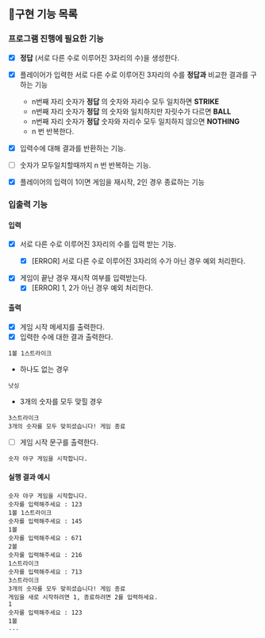## 🚀구현 기능 목록

### 프로그램 진행에 필요한 기능

- [x] __정답__ (서로 다른 수로 이루어진 3자리의 수)을 생성한다.

- [x] 플레이어가 입력한 서로 다른 수로 이루어진 3자리의 수를 __정답과__ 비교한 결과를 구하는 기능
    - n번째 자리 숫자가 __정답__ 의 숫자와 자리수 모두 일치하면 __STRIKE__
    - n번째 자리 숫자가 __정답__ 의 숫자와 일치하지만 자릿수가 다르면 __BALL__
    - n번째 자리 숫자가 __정답__ 숫자와 자리수 모두 일치하지 않으면 __NOTHING__
    - n 번 반복한다.
- [x] 입력수에 대해 결과를 반환하는 기능.

- [ ] 숫자가 모두일치할때까지 n 번 반복하는 기능.

- [x] 플레이어의 입력이 1이면 게임을 재시작, 2인 경우 종료하는 기능

### 입출력 기능

#### 입력

- [x] 서로 다른 수로 이루어진 3자리의 수를 입력 받는 기능.
    - [x] [ERROR] 서로 다른 수로 이루어진 3자리의 수가 아닌 경우 예외 처리한다.


- [x] 게임이 끝난 경우 재시작 여부를 입력받는다.
    - [x] [ERROR] 1, 2가 아닌 경우 예외 처리한다.

#### 출력

- [x] 게임 시작 메세지를 출력한다.
- [x] 입력한 수에 대한 결과 출력한다.

```
1볼 1스트라이크
```

- 하나도 없는 경우

```
낫싱
```

- 3개의 숫자를 모두 맞힐 경우

```
3스트라이크
3개의 숫자를 모두 맞히셨습니다! 게임 종료
```

- [ ] 게임 시작 문구를 출력한다.

```
숫자 야구 게임을 시작합니다.
``` 

#### 실행 결과 예시

```
숫자 야구 게임을 시작합니다.
숫자를 입력해주세요 : 123
1볼 1스트라이크
숫자를 입력해주세요 : 145
1볼
숫자를 입력해주세요 : 671
2볼
숫자를 입력해주세요 : 216
1스트라이크
숫자를 입력해주세요 : 713
3스트라이크
3개의 숫자를 모두 맞히셨습니다! 게임 종료
게임을 새로 시작하려면 1, 종료하려면 2를 입력하세요.
1
숫자를 입력해주세요 : 123
1볼
...
```
